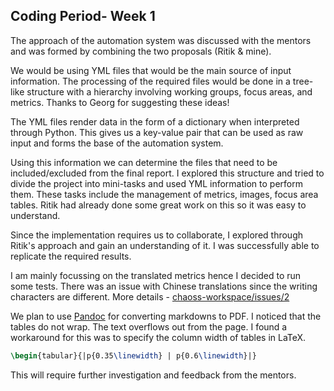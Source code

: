 ## Coding Period- Week 1 

The approach of the automation system was discussed with the mentors and was formed by combining the two proposals (Ritik & mine).

We would be using YML files that would be the main source of input information. The processing of the required files would be done in a tree-like structure with a hierarchy involving working groups, focus areas, and metrics. Thanks to Georg for suggesting these ideas!

The YML files render data in the form of a dictionary when interpreted through Python. This gives us a key-value pair that can be used as raw input and forms the base of the automation system. 

Using this information we can determine the files that need to be included/excluded from the final report. I explored this structure and tried to divide the project into mini-tasks and used YML information to perform them. These tasks include the management of metrics, images, focus area tables. Ritik had already done some great work on this so it was easy to understand.

Since the implementation requires us to collaborate, I explored through Ritik's approach and gain an understanding of it. I was successfully able to replicate the required results. 

I am mainly focussing on the translated metrics hence I decided to run some tests. There was an issue with Chinese translations since the writing characters are different. More details - [chaoss-workspace/issues/2](https://github.com/yash2002109/chaoss-workspace/issues/2)

We plan to use [Pandoc](https://pandoc.org/) for converting markdowns to PDF. I noticed that the tables do not wrap. The text overflows out from the page. I found a workaround for this was to specify the column width of tables in LaTeX. 

```latex
\begin{tabular}{|p{0.35\linewidth} | p{0.6\linewidth}|}
```

This will require further investigation and feedback from the mentors.
